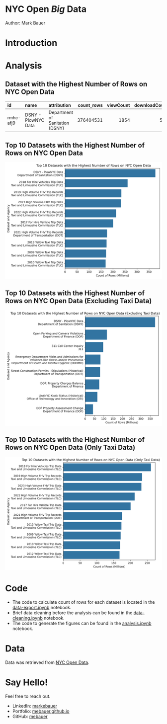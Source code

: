 # NYC Open *Big* Data
Author: Mark Bauer

# Introduction


# Analysis

## Dataset with the Highest Number of Rows on NYC Open Data
| id        | name                | attribution                     |   count_rows |   viewCount |   downloadCount |
|:----------|:--------------------|:--------------------------------|-------------:|------------:|----------------:|
| rmhc-afj9 | DSNY - PlowNYC Data | Department of Sanitation (DSNY) |    376404531 |        1854 |             504 |


## Top 10 Datasets with the Highest Number of Rows on NYC Open Data
![top-datasets.png](figures/top-datasets.png)


## Top 10 Datasets with the Highest Number of Rows on NYC Open Data (Excluding Taxi Data)
![top-no-taxi.png](figures/top-no-taxi.png)


## Top 10 Datasets with the Highest Number of Rows on NYC Open Data (Only Taxi Data)
![top-taxi-data.png](figures/top-taxi-data.png)


# Code 
- The code to calculate count of rows for each dataset is located in the [data-export.ipynb](https://github.com/mebauer/nyc-open-bigdata/blob/main/data-export.ipynb) notebook.
- Brief data cleaning before the analysis can be found in the [data-cleaning.ipynb](https://github.com/mebauer/nyc-open-bigdata/blob/main/data-cleaning.ipynb) notebook.
- The code to generate the figures can be found in the [analysis.ipynb](https://github.com/mebauer/nyc-open-bigdata/blob/main/analysis.ipynb) notebook.

# Data
Data was retrieved from [NYC Open Data](https://opendata.cityofnewyork.us/).

# Say Hello!
Feel free to reach out.
- LinkedIn: [markebauer](https://www.linkedin.com/in/markebauer/)   
- Portfolio: [mebauer.github.io](https://mebauer.github.io/)
- GitHub: [mebauer](https://github.com/mebauer)